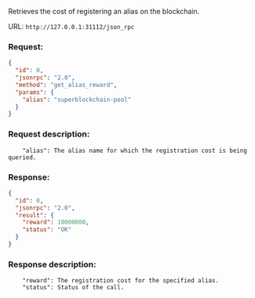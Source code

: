 Retrieves the cost of registering an alias on the blockchain.

URL: ```http://127.0.0.1:31112/json_rpc```
### Request: 
```json
{
  "id": 0,
  "jsonrpc": "2.0",
  "method": "get_alias_reward",
  "params": {
    "alias": "superblockchain-pool"
  }
}
```
### Request description: 
```
    "alias": The alias name for which the registration cost is being queried.

```
### Response: 
```json
{
  "id": 0,
  "jsonrpc": "2.0",
  "result": {
    "reward": 10000000,
    "status": "OK"
  }
}
```
### Response description: 
```
    "reward": The registration cost for the specified alias.
    "status": Status of the call.

```